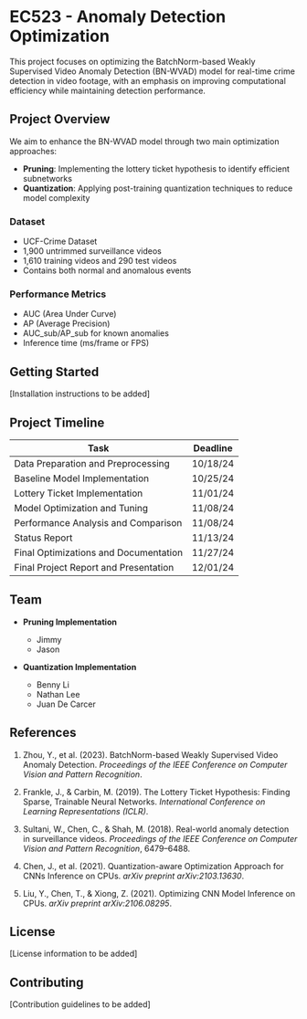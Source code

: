 # EC523 - Anomaly Detection Optimization

This project focuses on optimizing the BatchNorm-based Weakly Supervised Video Anomaly Detection (BN-WVAD) model for real-time crime detection in video footage, with an emphasis on improving computational efficiency while maintaining detection performance.

## Project Overview

We aim to enhance the BN-WVAD model through two main optimization approaches:
- **Pruning**: Implementing the lottery ticket hypothesis to identify efficient subnetworks
- **Quantization**: Applying post-training quantization techniques to reduce model complexity

### Dataset
- UCF-Crime Dataset
- 1,900 untrimmed surveillance videos
- 1,610 training videos and 290 test videos
- Contains both normal and anomalous events

### Performance Metrics
- AUC (Area Under Curve)
- AP (Average Precision)
- AUC_sub/AP_sub for known anomalies
- Inference time (ms/frame or FPS)

## Getting Started

[Installation instructions to be added]

## Project Timeline

| Task | Deadline |
|------|----------|
| Data Preparation and Preprocessing | 10/18/24 |
| Baseline Model Implementation | 10/25/24 |
| Lottery Ticket Implementation | 11/01/24 |
| Model Optimization and Tuning | 11/08/24 |
| Performance Analysis and Comparison | 11/08/24 |
| Status Report | 11/13/24 |
| Final Optimizations and Documentation | 11/27/24 |
| Final Project Report and Presentation | 12/01/24 |

## Team

- **Pruning Implementation**
  - Jimmy
  - Jason

- **Quantization Implementation**
  - Benny Li
  - Nathan Lee
  - Juan De Carcer

## References

1. Zhou, Y., et al. (2023). BatchNorm-based Weakly Supervised Video Anomaly Detection. *Proceedings of the IEEE Conference on Computer Vision and Pattern Recognition*.

2. Frankle, J., & Carbin, M. (2019). The Lottery Ticket Hypothesis: Finding Sparse, Trainable Neural Networks. *International Conference on Learning Representations (ICLR)*.

3. Sultani, W., Chen, C., & Shah, M. (2018). Real-world anomaly detection in surveillance videos. *Proceedings of the IEEE Conference on Computer Vision and Pattern Recognition*, 6479–6488.

4. Chen, J., et al. (2021). Quantization-aware Optimization Approach for CNNs Inference on CPUs. *arXiv preprint arXiv:2103.13630*.

5. Liu, Y., Chen, T., & Xiong, Z. (2021). Optimizing CNN Model Inference on CPUs. *arXiv preprint arXiv:2106.08295*.

## License

[License information to be added]

## Contributing

[Contribution guidelines to be added]